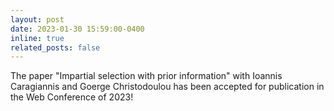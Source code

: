 ```yaml
---
layout: post
date: 2023-01-30 15:59:00-0400
inline: true
related_posts: false
---
```


The paper "Impartial selection with prior information" with Ioannis Caragiannis and Goerge Christodoulou has been accepted for publication in the Web Conference of 2023!
